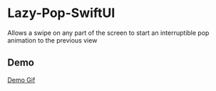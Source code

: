 # Lazy-Pop-SwiftUI
Allows a swipe on any part of the screen to start an interruptible pop animation to the previous view
## Demo
[Demo Gif](https://github.com/joehinkle11/Lazy-Pop-SwiftUI/raw/master/demo.gif)
